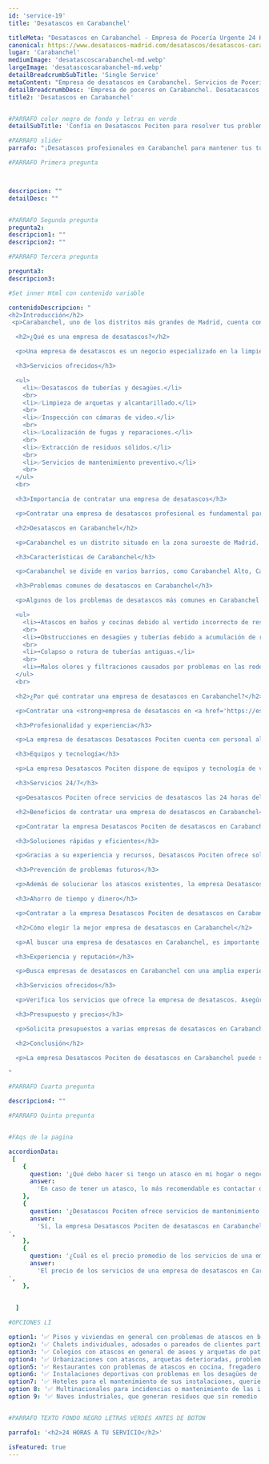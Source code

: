 ```yaml
---
id: 'service-19'
title: 'Desatascos en Carabanchel'

titleMeta: "Desatascos en Carabanchel - Empresa de Pocería Urgente 24 Horas | Desatascos Pociten "
canonical: https://www.desatascos-madrid.com/desatascos/desatascos-carabanchel
lugar: 'Carabanchel'
mediumImage: 'desatascoscarabanchel-md.webp'
largeImage: 'desatascoscarabanchel-md.webp'
detailBreadcrumbSubTitle: 'Single Service'
metaContent: "Empresa de desatascos en Carabanchel. Servicios de Pocería Urgentes 24 horas para problemas de obstrucción en tuberías y desagües. Contrata a Desatascos Pociten, tu aliado confiable.☎️ 647 376 782"
detailBreadcrumbDesc: 'Empresa de poceros en Carabanchel. Desatacascos al mejor precio'
title2: 'Desatascos en Carabanchel'


#PARRAFO color negro de fondo y letras en verde
detailSubTitle: 'Confía en Desatascos Pociten para resolver tus problemas de desatascos en Carabanchel de manera profesional y eficiente'

#PARRAFO slider
parrafo: "¡Desatascos profesionales en Carabanchel para mantener tus tuberías en óptimas condiciones!"

#PARRAFO Primera pregunta



descripcion: ""
detailDesc: ""


#PARRAFO Segunda pregunta
pregunta2: 
descripcion1: ""
descripcion2: ""

#PARRAFO Tercera pregunta

pregunta3: 
descripcion3: 

#Set inner Html con contenido variable

contenidoDescripcion: "
<h2>Introducción</h2>
 <p>Carabanchel, uno de los distritos más grandes de Madrid, cuenta con una gran cantidad de viviendas y locales comerciales. El mantenimiento de las redes de saneamiento y desagües es esencial para evitar problemas como atascos, malos olores y filtraciones. En este artículo, exploraremos la importancia de contratar una empresa de desatascos en Carabanchel y los beneficios que ofrece la empresa Desatascos Pociten.</p>

  <h2>¿Qué es una empresa de desatascos?</h2>

  <p>Una empresa de desatascos es un negocio especializado en la limpieza y desbloqueo de tuberías y desagües obstruidos. Estas empresas cuentan con personal capacitado y equipos especializados para hacer frente a una amplia gama de problemas de desatascos.</p>

  <h3>Servicios ofrecidos</h3>

  <ul>
    <li>✅Desatascos de tuberías y desagües.</li>
    <br>
    <li>✅Limpieza de arquetas y alcantarillado.</li>
    <br>
    <li>✅Inspección con cámaras de video.</li>
    <br>
    <li>✅Localización de fugas y reparaciones.</li>
    <br>
    <li>✅Extracción de residuos sólidos.</li>
    <br>
    <li>✅Servicios de mantenimiento preventivo.</li>
    <br>
  </ul>
  <br>

  <h3>Importancia de contratar una empresa de desatascos</h3>

  <p>Contratar una empresa de desatascos profesional es fundamental para garantizar una solución eficiente y duradera a los problemas de obstrucción. Estos especialistas cuentan con los conocimientos, la experiencia y el equipo adecuado para resolver atascos de manera segura, minimizando los daños y evitando futuros problemas.</p>

  <h2>Desatascos en Carabanchel</h2>

  <p>Carabanchel es un distrito situado en la zona suroeste de Madrid. Con una gran población y una amplia variedad de viviendas y locales comerciales, es común encontrar problemas de desatascos en esta zona. La antigüedad de algunas infraestructuras y el uso intensivo de las redes de saneamiento pueden contribuir a la aparición de atascos y obstrucciones.</p>

  <h3>Características de Carabanchel</h3>

  <p>Carabanchel se divide en varios barrios, como Carabanchel Alto, Carabanchel Bajo, Puerta Bonita y Vista Alegre. Cada uno de estos barrios tiene sus propias características y particularidades en términos de infraestructuras de agua y saneamiento. Estas diferencias pueden influir en los problemas de desatascos que se presentan en cada zona.</p>

  <h3>Problemas comunes de desatascos en Carabanchel</h3>

  <p>Algunos de los problemas de desatascos más comunes en Carabanchel incluyen:</p>

  <ul>
    <li>➡️Atascos en baños y cocinas debido al vertido incorrecto de residuos.</li>
    <br>
    <li>➡️Obstrucciones en desagües y tuberías debido a acumulación de residuos, sedimentos o raíces.</li>
    <br>
    <li>➡️Colapso o rotura de tuberías antiguas.</li>
    <br>
    <li>➡️Malos olores y filtraciones causados por problemas en las redes de saneamiento.</li>
  </ul>
  <br>

  <h2>¿Por qué contratar una empresa de desatascos en Carabanchel?</h2>

  <p>Contratar una <strong>empresa de desatascos en <a href='https://es.wikipedia.org/wiki/Carabanchel'>Carabanchel</a></strong> empresa de desatascos en Carabanchel, como Desatascos Pociten, tiene numerosas ventajas y beneficios para los propietarios de viviendas y negocios. Algunas razones para elegir estos servicios son:</p>

  <h3>Profesionalidad y experiencia</h3>

  <p>La empresa de desatascos Desatascos Pociten cuenta con personal altamente capacitado y con amplia experiencia en la resolución de problemas de obstrucción. Estos profesionales conocen las técnicas adecuadas y utilizan equipos especializados para garantizar resultados óptimos.</p>

  <h3>Equipos y tecnología</h3>

  <p>La empresa Desatascos Pociten dispone de equipos y tecnología de vanguardia para llevar a cabo las tareas de limpieza y desbloqueo de manera eficiente. Desde cámaras de video para inspeccionar las tuberías hasta equipos de alta presión para eliminar obstrucciones, estos recursos permiten un diagnóstico preciso y una solución efectiva.</p>

  <h3>Servicios 24/7</h3>

  <p>Desatascos Pociten ofrece servicios de desatascos las 24 horas del día, los 7 días de la semana. Esto significa que puedes contar con su ayuda en cualquier momento, incluso durante los fines de semana y festivos. Los problemas de desatascos pueden surgir en cualquier momento, y tener acceso a servicios de urgencia garantiza una respuesta rápida y eficiente.</p>

  <h2>Beneficios de contratar una empresa de desatascos en Carabanchel</h2>

  <p>Contratar la empresa Desatascos Pociten de desatascos en Carabanchel ofrece una serie de beneficios tanto a nivel práctico como económico. Algunos de estos beneficios incluyen:</p>

  <h3>Soluciones rápidas y eficientes</h3>

  <p>Gracias a su experiencia y recursos, Desatascos Pociten ofrece soluciones rápidas y eficientes a los problemas de obstrucción. Su personal capacitado puede identificar la causa del atasco y aplicar la técnica adecuada para resolverlo de manera efectiva, minimizando el tiempo de inactividad y las molestias.</p>

  <h3>Prevención de problemas futuros</h3>

  <p>Además de solucionar los atascos existentes, la empresa Desatascos Pociten puede ayudar a prevenir problemas futuros. Mediante la limpieza regular de las tuberías y la realización de tareas de mantenimiento preventivo, se puede evitar la acumulación de residuos y la aparición de obstrucciones, lo que prolonga la vida útil de las instalaciones y reduce la necesidad de reparaciones costosas.</p>

  <h3>Ahorro de tiempo y dinero</h3>

  <p>Contratar a la empresa Desatascos Pociten de desatascos en Carabanchel puede ahorrarte tiempo y dinero a largo plazo. Estos profesionales pueden resolver rápidamente los problemas de obstrucción, evitando que se agraven y causen daños mayores. Además, al prevenir problemas futuros, se reduce la necesidad de reparaciones costosas y se minimiza el tiempo de inactividad.</p>

  <h2>Cómo elegir la mejor empresa de desatascos en Carabanchel</h2>

  <p>Al buscar una empresa de desatascos en Carabanchel, es importante considerar algunos aspectos clave para asegurarte de elegir la mejor opción. Aquí hay algunos factores a tener en cuenta:</p>

  <h3>Experiencia y reputación</h3>

  <p>Busca empresas de desatascos en Carabanchel con una amplia experiencia en el sector y una buena reputación entre sus clientes. Puedes leer reseñas y testimonios en línea para obtener una idea de la calidad de sus servicios. Además, asegúrate de que estén debidamente certificados y cuenten con licencias válidas.</p>

  <h3>Servicios ofrecidos</h3>

  <p>Verifica los servicios que ofrece la empresa de desatascos. Asegúrate de que cubran tus necesidades específicas, ya sea la limpieza de tuberías, desbloqueo de desagües, inspección con cámaras u otros servicios relacionados. Cuantas más opciones ofrezcan, mejor preparados estarán para abordar cualquier problema que pueda surgir.</p>

  <h3>Presupuesto y precios</h3>

  <p>Solicita presupuestos a varias empresas de desatascos en Carabanchel y compara los precios. Ten en cuenta que el costo no debe ser el único factor determinante. Considera también la calidad de los servicios, la experiencia del personal y los equipos utilizados. Busca un equilibrio entre calidad y precio.</p>

  <h2>Conclusión</h2>

  <p>La empresa Desatascos Pociten de desatascos en Carabanchel puede ser tu aliado en la resolución de problemas de obstrucción en las tuberías y desagües de tu hogar o negocio. Su experiencia, profesionalidad y tecnología especializada garantizan soluciones rápidas y eficientes, evitando problemas futuros y ahorrando tiempo y dinero. No dudes en contratar sus servicios para mantener tus instalaciones en óptimas condiciones.</p>

"

#PARRAFO Cuarta pregunta

descripcion4: ""

#PARRAFO Quinta pregunta


#FAqs de la pagina

accordionData:
 [
    {
      question: '¿Qué debo hacer si tengo un atasco en mi hogar o negocio en Carabanchel?',
      answer:
        'En caso de tener un atasco, lo más recomendable es contactar de inmediato a la empresa Desatascos Pociten de desatascos en Carabanchel. Evita intentar solucionarlo por ti mismo, ya que podrías empeorar la situación o causar daños adicionales.',
    },
    {
      question: '¿Desatascos Pociten ofrece servicios de mantenimiento para empresas en Carabanchel?',
      answer:
        'Sí, la empresa Desatascos Pociten de desatascos en Carabanchel ofrece servicios de mantenimiento preventivo. Estos servicios consisten en la limpieza regular de las tuberías y desagües para prevenir la acumulación de residuos y obstrucciones. El mantenimiento puede programarse de forma periódica según tus necesidades.
',
    },
    {
      question: '¿Cuál es el precio promedio de los servicios de una empresa de desatascos en Carabanchel?',
      answer:
        'El precio de los servicios de una empresa de desatascos en Carabanchel puede variar dependiendo de diversos factores, como la gravedad del problema, la complejidad de las tuberías y la empresa seleccionada. Es recomendable solicitar presupuestos personalizados a Desatascos Pociten para obtener una estimación precisa.
',
    },
     
  
  ]

#OPCIONES LI

option1: '✅ Pisos y viviendas en general con problemas de atascos en bañeras, fregaderos o inodoros.'
option2: '✅ Chalets individuales, adosados o pareados de clientes particulares en general con problemas de atascos en arquetas de hojas o tierra. '
option3: '✅ Colegios con atascos en general de aseos y arquetas de patios.'
option4: '✅ Urbanizaciones con atascos, arquetas deterioradas, problemas de tuberías o bajantes.'
option5: '✅ Restaurantes con problemas de atascos en cocina, fregaderos o en los aseos de los clientes.'
option6: '✅ Instalaciones deportivas con problemas en los desagües de las piscina o vaciado de arquetas en los vestuarios.'
option7: '✅ Hoteles para el mantenimiento de sus instalaciones, queriendo dar siempre el mejor servicio a sus huéspedes.'
option 8: '✅ Multinacionales para incidencias o mantenimiento de las instalaciones distribuidas en sus oficinas.'
option 9: '✅ Naves industriales, que generan residuos que sin remedio se acumulan en sus arquetas produciendo atrancos.'


#PARRAFO TEXTO FONDO NEGRO LETRAS VERDES ANTES DE BOTON

parrafo1: '<h2>24 HORAS A TU SERVICIO</h2>'

isFeatured: true
---
```

